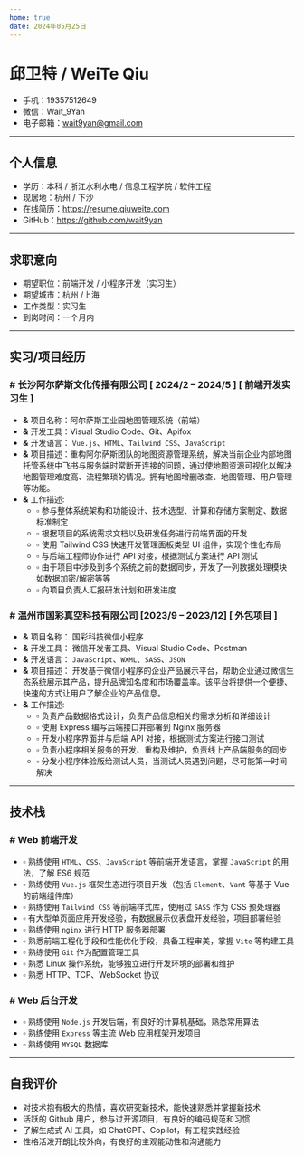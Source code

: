 ```yaml
---
home: true
date: 2024年05月25日
---
```


# 邱卫特 / WeiTe Qiu

- 手机：19357512649
- 微信：Wait_9Yan
- 电子邮箱：<wait9yan@gmail.com>

---

## 个人信息

- 学历：本科 / 浙江水利水电 / 信息工程学院 / 软件工程
- 现居地：杭州 / 下沙
- 在线简历：<https://resume.qiuweite.com>
- GitHub：<https://github.com/wait9yan>

---

## 求职意向

- 期望职位：前端开发 / 小程序开发（实习生）
- 期望城市：杭州 /上海
- 工作类型：实习生
- 到岗时间：一个月内

---

## 实习/项目经历

### **#** 长沙阿尔萨斯文化传播有限公司 [ 2024/2 – 2024/5 ] [ 前端开发实习生 ]

- **&** 项目名称：阿尔萨斯工业园地图管理系统（前端）
- **&** 开发工具：Visual Studio Code、Git、Apifox
- **&** 开发语言： `Vue.js`、`HTML`、`Tailwind CSS`、`JavaScript`
- **&** 项目描述：重构阿尔萨斯团队的地图资源管理系统，解决当前企业内部地图托管系统中飞书与服务端时常断开连接的问题，通过使地图资源可视化以解决地图管理难度高、流程繁琐的情况。拥有地图增删改查、地图管理、用户管理等功能。
- **&** 工作描述:
	- ▫️ 参与整体系统架构和功能设计、技术选型、计算和存储方案制定、数据标准制定
	- ▫️ 根据项目的系统需求文档以及研发任务进行前端界面的开发
	- ▫️ 使用 Tailwind CSS 快速开发管理面板类型 UI 组件，实现个性化布局
	- ▫️ 与后端工程师协作进行 API 对接，根据测试方案进行 API 测试
	<!-- - ▫️ 基于对数据安全方面的要求，通过注解实现了项目中相关表与相关字段的脱敏处理 -->
    - ▫️ 由于项目中涉及到多个系统之前的数据同步，开发了一列数据处理模块如数据加密/解密等等
	- ▫️ 向项目负责人汇报研发计划和研发进度

### **#** 温州市国彩真空科技有限公司 [2023/9 – 2023/12] [ 外包项目 ]

- **&** 项目名称： 国彩科技微信小程序
- **&** 开发工具： 微信开发者工具、Visual Studio Code、Postman
- **&** 开发语言： `JavaScript`、`WXML`、`SASS`、`JSON`
- **&** 项目描述： 开发基于微信小程序的企业产品展示平台，帮助企业通过微信生态系统展示其产品，提升品牌知名度和市场覆盖率。该平台将提供一个便捷、快速的方式让用户了解企业的产品信息。
- **&** 工作描述:
	- ▫️ 负责产品数据格式设计，负责产品信息相关的需求分析和详细设计
	- ▫️ 使用 Express 编写后端接口并部署到 Nginx 服务器
	- ▫️ 开发小程序界面并与后端 API 对接，根据测试方案进行接口测试
	- ▫️ 负责小程序相关服务的开发、重构及维护，负责线上产品端服务的同步
	- ▫️ 分发小程序体验版给测试人员，当测试人员遇到问题，尽可能第一时间解决

---

## 技术栈

### **#** Web 前端开发

- ▫️ 熟练使用 `HTML`、`CSS`、`JavaScript` 等前端开发语言，掌握 `JavaScript` 的用法，了解 ES6 规范
- ▫️ 熟练使用 `Vue.js` 框架生态进行项目开发（包括 `Element`、`Vant` 等基于 Vue 的前端组件库）
- ▫️ 熟练使用 `Tailwind CSS` 等前端样式库，使用过 `SASS` 作为 CSS 预处理器
- ▫️ 有大型单页面应用开发经验，有数据展示仪表盘开发经验，项目部署经验
- ▫️ 熟练使用 `nginx` 进行 HTTP 服务器部署
- ▫️ 熟悉前端工程化手段和性能优化手段，具备工程审美，掌握 `Vite` 等构建工具
- ▫️ 熟练使用 `Git` 作为配置管理工具
- ▫️ 熟悉 Linux 操作系统，能够独立进行开发环境的部署和维护
- ▫️ 熟悉 HTTP、TCP、WebSocket 协议

### **#** Web 后台开发

- ▫️ 熟练使用 `Node.js` 开发后端，有良好的计算机基础，熟悉常用算法
- ▫️ 熟练使用 `Express` 等主流 Web 应用框架开发项目
- ▫️ 熟练使用 `MYSQL` 数据库

---

## 自我评价

- 对技术抱有极大的热情，喜欢研究新技术，能快速熟悉并掌握新技术
- 活跃的 Github 用户，参与过开源项目，有良好的编码规范和习惯
- 了解生成式 AI 工具，如 ChatGPT、Copilot，有工程实践经验
- 性格活泼开朗比较外向，有良好的主观能动性和沟通能力
